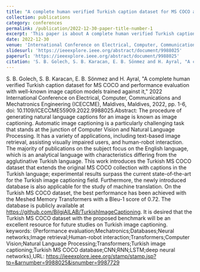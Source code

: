 ```yaml
---
title: "A complete human verified Turkish caption dataset for MS COCO and performance evaluation with well-known image caption models trained against it"
collection: publications
category: conferences
permalink: /publication/2022-12-30-paper-title-number-1
excerpt: 'This paper is about A complete human verified Turkish caption dataset for MS COCO and performance evaluation with well-known image caption models trained against it.'
date: 2022-12-30
venue: 'International Conference on Electrical, Computer, Communications and Mechatronics Engineering (ICECCME)'
slidesurl: 'https://ieeexplore.ieee.org/abstract/document/9988025'
paperurl: 'https://ieeexplore.ieee.org/abstract/document/9988025'
citation: 'S. B. Golech, S. B. Karacan, E. B. Sönmez and H. Ayral, "A complete human verified Turkish caption dataset for MS COCO and performance evaluation with well-known image caption models trained against it" 2022 International Conference on Electrical, Computer, Communications and Mechatronics Engineering (ICECCME), Maldives, Maldives, 2022, pp. 1-6, doi: 10.1109/ICECCME55909.2022.9988025.'
---
```


S. B. Golech, S. B. Karacan, E. B. Sönmez and H. Ayral, "A complete human verified Turkish caption dataset for MS COCO and performance evaluation with well-known image caption models trained against it," 2022 International Conference on Electrical, Computer, Communications and Mechatronics Engineering (ICECCME), Maldives, Maldives, 2022, pp. 1-6, doi: 10.1109/ICECCME55909.2022.9988025.Abstract: The procedure of generating natural language captions for an image is known as image captioning. Automatic image captioning is a particularly challenging task that stands at the junction of Computer Vision and Natural Language Processing. It has a variety of applications, including text-based image retrieval, assisting visually impaired users, and human-robot interaction. The majority of publications on the subject focus on the English language, which is an analytical language with characteristics differing from the agglutinative Turkish language. This work introduces the Turkish MS COCO dataset that extends the original MS COCO collection with captions in the Turkish language; experimental results surpass the current state-of-the-art for the Turkish image captioning field. Furthermore, the newly introduced database is also applicable for the study of machine translation. On the Turkish MS COCO dataset, the best performance has been achieved with the Meshed Memory Transformers with a Bleu-1 score of 0.72. The database is publicly available at https://github.com/BilgiAILAB/TurkishImageCaptioning. It is desired that the Turkish MS COCO dataset with the proposed benchmark will be an excellent resource for future studies on Turkish image captioning. keywords: {Performance evaluation;Mechatronics;Databases;Neural networks;Image retrieval;Human-robot interaction;Transformers;Computer Vision;Natural Language Processing;Transformers;Turkish image captioning;Turkish MS COCO database;CNN;RNN;LSTM;deep neural networks},URL: https://ieeexplore.ieee.org/stamp/stamp.jsp?tp=&arnumber=9988025&isnumber=9987729

<script type="application/ld+json">
{
  "@context": "https://schema.org",
  "@type": "ScholarlyArticle",
  "headline": "{{ page.title | escape }}",
  "author": {
    "@type": "Person",
    "name": "Sina Berk Golech"
  },
  "datePublished": "2022-12-30",
  "url": "https://sinaberkgolech.github.io{{ page.url }}",
  "publisher": {
    "@type": "Organization",
    "name": "Saarland University"
  }
}
</script>

